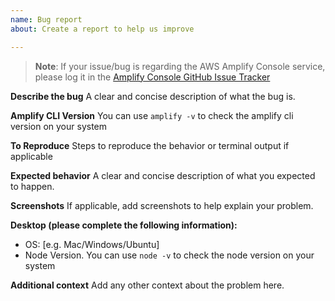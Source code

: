 ```yaml
---
name: Bug report
about: Create a report to help us improve

---
```


>**Note**: If your issue/bug is regarding the AWS Amplify Console service, please log it in the 
[Amplify Console GitHub Issue Tracker](https://github.com/aws-amplify/amplify-console/issues)

**Describe the bug**
A clear and concise description of what the bug is.

**Amplify CLI Version**
You can use `amplify -v` to check the amplify cli version on your system

**To Reproduce**
Steps to reproduce the behavior or terminal output if applicable

**Expected behavior**
A clear and concise description of what you expected to happen.

**Screenshots**
If applicable, add screenshots to help explain your problem.

**Desktop (please complete the following information):**
 - OS: [e.g. Mac/Windows/Ubuntu]
 - Node Version. You can use `node -v` to check the node version on your system


**Additional context**
Add any other context about the problem here.

